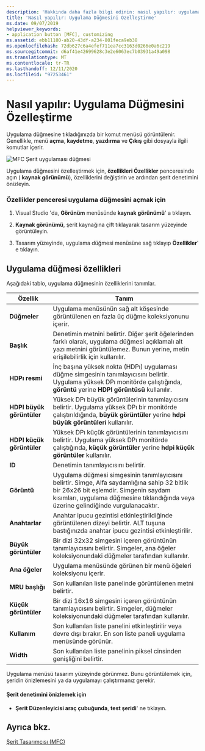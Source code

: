 ```yaml
---
description: 'Hakkında daha fazla bilgi edinin: nasıl yapılır: uygulama düğmesini özelleştirme'
title: 'Nasıl yapılır: Uygulama Düğmesini Özelleştirme'
ms.date: 09/07/2019
helpviewer_keywords:
- application button [MFC], customizing
ms.assetid: ebb11180-ab20-43df-a234-801feca9eb38
ms.openlocfilehash: 72db627c6a4efef711ea7cc3163d0266e0a6c219
ms.sourcegitcommit: d6af41e42699628c3e2e6063ec7b03931a49a098
ms.translationtype: MT
ms.contentlocale: tr-TR
ms.lasthandoff: 12/11/2020
ms.locfileid: "97253461"
---
```

# <a name="how-to-customize-the-application-button"></a>Nasıl yapılır: Uygulama Düğmesini Özelleştirme

Uygulama düğmesine tıkladığınızda bir komut menüsü görüntülenir. Genellikle, menü **açma**, **kaydetme**, **yazdırma** ve **Çıkış** gibi dosyayla ilgili komutlar içerir.

![MFC Şerit uygulaması düğmesi](../mfc/media/application_button.png "MFC Şerit uygulaması düğmesi")

Uygulama düğmesini özelleştirmek için, **özellikleri Özellikler** penceresinde açın ( **kaynak görünümü**), özelliklerini değiştirin ve ardından şerit denetimini önizleyin.

### <a name="to-open-the-application-button-in-the-properties-window"></a>Özellikler penceresi uygulama düğmesini açmak için

1. Visual Studio 'da, **Görünüm** menüsünde **kaynak görünümü**' a tıklayın.

1. **Kaynak görünümü**, şerit kaynağına çift tıklayarak tasarım yüzeyinde görüntüleyin.

1. Tasarım yüzeyinde, uygulama düğmesi menüsüne sağ tıklayıp **Özellikler**' e tıklayın.

## <a name="application-button-properties"></a>Uygulama düğmesi özellikleri

Aşağıdaki tablo, uygulama düğmesinin özelliklerini tanımlar.

|Özellik|Tanım|
|--------------|----------------|
|**Düğmeler**|Uygulama menüsünün sağ alt köşesinde görüntülenen en fazla üç düğme koleksiyonunu içerir.|
|**Başlık**|Denetimin metnini belirtir. Diğer şerit öğelerinden farklı olarak, uygulama düğmesi açıklamalı alt yazı metnini görüntülemez. Bunun yerine, metin erişilebilirlik için kullanılır.|
|**HDPı resmi**|İnç başına yüksek nokta (HDPı) uygulaması düğme simgesinin tanımlayıcısını belirtir. Uygulama yüksek DPı monitörde çalıştığında, **görüntü** yerine **HDPI görüntüsü** kullanılır.|
|**HDPI büyük görüntüler**|Yüksek DPı büyük görüntülerinin tanımlayıcısını belirtir. Uygulama yüksek DPı bir monitörde çalıştırıldığında, **büyük görüntüler** yerine **hdpi büyük görüntüleri** kullanılır.|
|**HDPI küçük görüntüler**|Yüksek DPı küçük görüntülerinin tanımlayıcısını belirtir. Uygulama yüksek DPı monitörde çalıştığında, **küçük görüntüler** yerine **hdpi küçük görüntüler** kullanılır.|
|**ID**|Denetimin tanımlayıcısını belirtir.|
|**Görüntü**|Uygulama düğmesi simgesinin tanımlayıcısını belirtir. Simge, Alfa saydamlığına sahip 32 bitlik bir 26x26 bit eşlemdir. Simgenin saydam kısımları, uygulama düğmesine tıklandığında veya üzerine gelindiğinde vurgulanacaktır.|
|**Anahtarlar**|Anahtar ipucu gezintisi etkinleştirildiğinde görüntülenen dizeyi belirtir. ALT tuşuna bastığınızda anahtar ipucu gezintisi etkinleştirilir.|
|**Büyük görüntüler**|Bir dizi 32x32 simgesini içeren görüntünün tanımlayıcısını belirtir. Simgeler, ana öğeler koleksiyonundaki düğmeler tarafından kullanılır.|
|**Ana öğeler**|Uygulama menüsünde görünen bir menü öğeleri koleksiyonu içerir.|
|**MRU başlığı**|Son kullanılan liste panelinde görüntülenen metni belirtir.|
|**Küçük görüntüler**|Bir dizi 16x16 simgesini içeren görüntünün tanımlayıcısını belirtir. Simgeler, düğmeler koleksiyonundaki düğmeler tarafından kullanılır.|
|**Kullanım**|Son kullanılan liste panelini etkinleştirilir veya devre dışı bırakır. En son liste paneli uygulama menüsünde görünür.|
|**Width**|Son kullanılan liste panelinin piksel cinsinden genişliğini belirtir.|

Uygulama menüsü tasarım yüzeyinde görünmez. Bunu görüntülemek için, şeridin önizlemesini ya da uygulamayı çalıştırmanız gerekir.

#### <a name="to-preview-the-ribbon-control"></a>Şerit denetimini önizlemek için

- **Şerit Düzenleyicisi araç çubuğunda**, **test şeridi**' ne tıklayın.

## <a name="see-also"></a>Ayrıca bkz.

[Şerit Tasarımcısı (MFC)](ribbon-designer-mfc.md)
